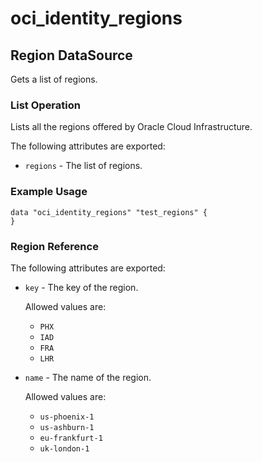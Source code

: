 
# oci_identity_regions

## Region DataSource

Gets a list of regions.

### List Operation
Lists all the regions offered by Oracle Cloud Infrastructure.

The following attributes are exported:

* `regions` - The list of regions.

### Example Usage

```hcl
data "oci_identity_regions" "test_regions" {
}
```
### Region Reference

The following attributes are exported:

* `key` - The key of the region.

	Allowed values are:
	* `PHX`
	* `IAD`
	* `FRA`
	* `LHR` 
* `name` - The name of the region.

	Allowed values are:
	* `us-phoenix-1`
	* `us-ashburn-1`
	* `eu-frankfurt-1`
	* `uk-london-1` 
